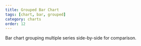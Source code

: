```yaml
---
title: Grouped Bar Chart
tags: [chart, bar, grouped]
category: charts
order: 12
---
```

Bar chart grouping multiple series side-by-side for comparison.
